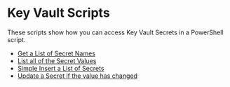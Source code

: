 # Key Vault Scripts

These scripts show how you can access Key Vault Secrets in a PowerShell script.

- [Get a List of Secret Names](Get_KV_Secret_Names.ps1)
- [List all of the Secret Values](List_KV_Secret_Values.ps1)
- [Simple Insert a List of Secrets](Set_Many_KV_Secrets.ps1)
- [Update a Secret if the value has changed](Set_KV_Secret_Value_If_Different.ps1)
